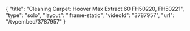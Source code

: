 {
    "title": "Cleaning Carpet: Hoover Max Extract 60 FH50220, FH50221",
    "type": "solo",
    "layout": "iframe-static",
    "videoId": "3787957",
    "url": "\/tvpembed\/3787957"
}